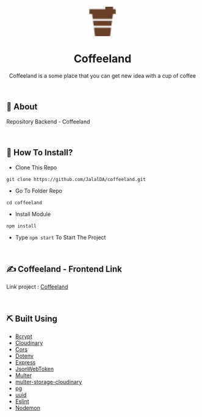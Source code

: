 <p align="center">
  <img src="./public/assets/img/logo.png" alt="coffeeland" width='70'>
</p>
<div align="center">
<h1>Coffeeland</h1>
<p>Coffeeland is a some place that you can get new idea with a cup of coffee</p>
<br>
</div>

## 📍 About

Repository Backend - Coffeeland

<br>

## 📌 How To Install?

- Clone This Repo

```
git clone https://github.com/JalalDA/coffeeland.git
```

- Go To Folder Repo

```
cd coffeeland
```

- Install Module

```
npm install
```

- Type `npm start` To Start The Project

<br/>

## ✍️ Coffeeland - Frontend Link

Link project : [Coffeeland](https://coffeelands-app.netlify.app)

<br>

## ⛏️ Built Using

- [Bcrypt](https://www.npmjs.com/package/bcrypt)
- [Cloudinary](https://www.npmjs.com/package/cloudinary)
- [Cors](https://www.npmjs.com/package/cors)
- [Dotenv](https://www.npmjs.com/package/dotenv)
- [Express](https://www.npmjs.com/package/express)
- [JsonWebToken](https://www.npmjs.com/package/jsonwebtoken)
- [Multer](https://www.npmjs.com/package/multer)
- [multer-storage-cloudinary](https://www.npmjs.com/package/multer-storage-cloudinary)
- [pg](https://www.npmjs.com/package/pg)
- [uuid](https://www.npmjs.com/package/uuidv4)
- [Eslint](https://www.npmjs.com/package/eslint)
- [Nodemon](https://www.npmjs.com/package/nodemon)
